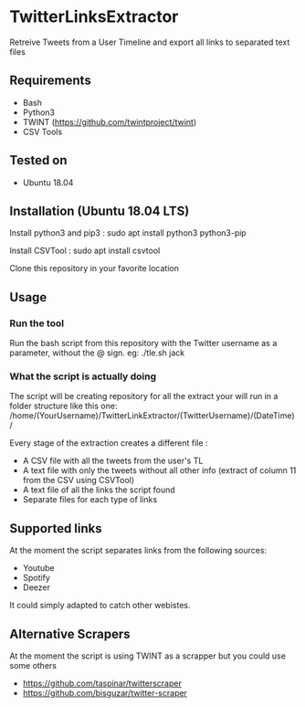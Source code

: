 # TwitterLinksExtractor
Retreive Tweets from a User Timeline and export all links to separated text files

## Requirements
- Bash
- Python3
- TWINT (https://github.com/twintproject/twint)
- CSV Tools

## Tested on
- Ubuntu 18.04

## Installation (Ubuntu 18.04 LTS)
Install python3 and pip3 : 
sudo apt install python3 python3-pip

Install CSVTool : 
sudo apt install csvtool

Clone this repository in your favorite location

## Usage

### Run the tool
Run the bash script from this repository with the Twitter username as a parameter, without the @ sign.
eg: ./tle.sh jack

### What the script is actually doing
The script will be creating repository for all the extract your will run in a folder structure like this one:
/home/(YourUsername)/TwitterLinkExtractor/(TwitterUsername)/(DateTime)/

Every stage of the extraction creates a different file :
- A CSV file with all the tweets from the user's TL
- A text file with only the tweets without all other info (extract of column 11 from the CSV using CSVTool)
- A text file of all the links the script found
- Separate files for each type of links

## Supported links
At the moment the script separates links from the following sources:
- Youtube
- Spotify
- Deezer

It could simply adapted to catch other webistes.

## Alternative Scrapers
At the moment the script is using TWINT as a scrapper but you could use some others
- https://github.com/taspinar/twitterscraper
- https://github.com/bisguzar/twitter-scraper

